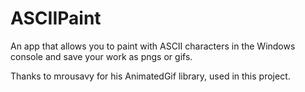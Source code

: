 # ASCIIPaint

An app that allows you to paint with ASCII characters in the Windows console and save your work as pngs or gifs.

Thanks to mrousavy for his AnimatedGif library, used in this project.
